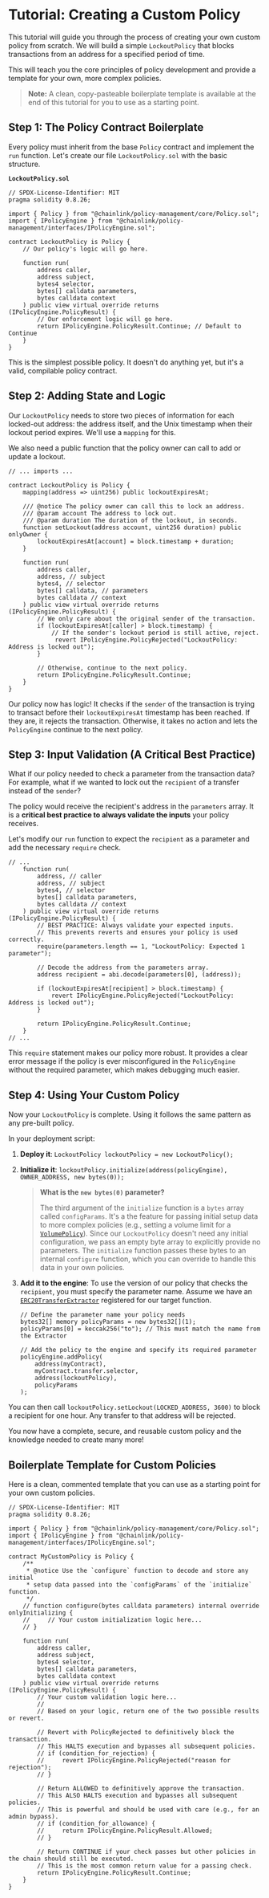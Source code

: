 # Tutorial: Creating a Custom Policy

This tutorial will guide you through the process of creating your own custom policy from scratch. We will build a simple `LockoutPolicy` that blocks transactions from an address for a specified period of time.

This will teach you the core principles of policy development and provide a template for your own, more complex policies.

> **Note:** A clean, copy-pasteable boilerplate template is available at the end of this tutorial for you to use as a starting point.

## Step 1: The Policy Contract Boilerplate

Every policy must inherit from the base `Policy` contract and implement the `run` function. Let's create our file `LockoutPolicy.sol` with the basic structure.

**`LockoutPolicy.sol`**

```solidity
// SPDX-License-Identifier: MIT
pragma solidity 0.8.26;

import { Policy } from "@chainlink/policy-management/core/Policy.sol";
import { IPolicyEngine } from "@chainlink/policy-management/interfaces/IPolicyEngine.sol";

contract LockoutPolicy is Policy {
    // Our policy's logic will go here.

    function run(
        address caller,
        address subject,
        bytes4 selector,
        bytes[] calldata parameters,
        bytes calldata context
    ) public view virtual override returns (IPolicyEngine.PolicyResult) {
        // Our enforcement logic will go here.
        return IPolicyEngine.PolicyResult.Continue; // Default to Continue
    }
}
```

This is the simplest possible policy. It doesn't do anything yet, but it's a valid, compilable policy contract.

## Step 2: Adding State and Logic

Our `LockoutPolicy` needs to store two pieces of information for each locked-out address: the address itself, and the Unix timestamp when their lockout period expires. We'll use a `mapping` for this.

We also need a public function that the policy owner can call to add or update a lockout.

```solidity
// ... imports ...

contract LockoutPolicy is Policy {
    mapping(address => uint256) public lockoutExpiresAt;

    /// @notice The policy owner can call this to lock an address.
    /// @param account The address to lock out.
    /// @param duration The duration of the lockout, in seconds.
    function setLockout(address account, uint256 duration) public onlyOwner {
        lockoutExpiresAt[account] = block.timestamp + duration;
    }

    function run(
        address caller,
        address, // subject
        bytes4, // selector
        bytes[] calldata, // parameters
        bytes calldata // context
    ) public view virtual override returns (IPolicyEngine.PolicyResult) {
        // We only care about the original sender of the transaction.
        if (lockoutExpiresAt[caller] > block.timestamp) {
            // If the sender's lockout period is still active, reject.
             revert IPolicyEngine.PolicyRejected("LockoutPolicy: Address is locked out");
        }

        // Otherwise, continue to the next policy.
        return IPolicyEngine.PolicyResult.Continue;
    }
}
```

Our policy now has logic! It checks if the `sender` of the transaction is trying to transact before their `lockoutExpiresAt` timestamp has been reached. If they are, it rejects the transaction. Otherwise, it takes no action and lets the `PolicyEngine` continue to the next policy.

## Step 3: Input Validation (A Critical Best Practice)

What if our policy needed to check a parameter from the transaction data? For example, what if we wanted to lock out the `recipient` of a transfer instead of the `sender`?

The policy would receive the recipient's address in the `parameters` array. It is a **critical best practice to always validate the inputs** your policy receives.

Let's modify our `run` function to expect the `recipient` as a parameter and add the necessary `require` check.

```solidity
// ...
    function run(
        address, // caller
        address, // subject
        bytes4, // selector
        bytes[] calldata parameters,
        bytes calldata // context
    ) public view virtual override returns (IPolicyEngine.PolicyResult) {
        // BEST PRACTICE: Always validate your expected inputs.
        // This prevents reverts and ensures your policy is used correctly.
        require(parameters.length == 1, "LockoutPolicy: Expected 1 parameter");

        // Decode the address from the parameters array.
        address recipient = abi.decode(parameters[0], (address));

        if (lockoutExpiresAt[recipient] > block.timestamp) {
            revert IPolicyEngine.PolicyRejected("LockoutPolicy: Address is locked out");
        }

        return IPolicyEngine.PolicyResult.Continue;
    }
// ...
```

This `require` statement makes our policy more robust. It provides a clear error message if the policy is ever misconfigured in the `PolicyEngine` without the required parameter, which makes debugging much easier.

## Step 4: Using Your Custom Policy

Now your `LockoutPolicy` is complete. Using it follows the same pattern as any pre-built policy.

In your deployment script:

1.  **Deploy it**: `LockoutPolicy lockoutPolicy = new LockoutPolicy();`
2.  **Initialize it**: `lockoutPolicy.initialize(address(policyEngine), OWNER_ADDRESS, new bytes(0));`
    > **What is the `new bytes(0)` parameter?**
    >
    > The third argument of the `initialize` function is a `bytes` array called `configParams`. It's a the feature for passing initial setup data to more complex policies (e.g., setting a volume limit for a [`VolumePolicy`](../src/policies/VolumePolicy.sol)). Since our `LockoutPolicy` doesn't need any initial configuration, we pass an empty byte array to explicitly provide no parameters. The `initialize` function passes these bytes to an internal `configure` function, which you can override to handle this data in your own policies.
3.  **Add it to the engine**: To use the version of our policy that checks the `recipient`, you must specify the parameter name. Assume we have an [`ERC20TransferExtractor`](../src/extractors/ERC20TransferExtractor.sol) registered for our target function.

    ```solidity
    // Define the parameter name your policy needs
    bytes32[] memory policyParams = new bytes32[](1);
    policyParams[0] = keccak256("to"); // This must match the name from the Extractor

    // Add the policy to the engine and specify its required parameter
    policyEngine.addPolicy(
        address(myContract),
        myContract.transfer.selector,
        address(lockoutPolicy),
        policyParams
    );
    ```

You can then call `lockoutPolicy.setLockout(LOCKED_ADDRESS, 3600)` to block a recipient for one hour. Any transfer to that address will be rejected.

You now have a complete, secure, and reusable custom policy and the knowledge needed to create many more!

## Boilerplate Template for Custom Policies

Here is a clean, commented template that you can use as a starting point for your own custom policies.

```solidity
// SPDX-License-Identifier: MIT
pragma solidity 0.8.26;

import { Policy } from "@chainlink/policy-management/core/Policy.sol";
import { IPolicyEngine } from "@chainlink/policy-management/interfaces/IPolicyEngine.sol";

contract MyCustomPolicy is Policy {
    /**
     * @notice Use the `configure` function to decode and store any initial
     * setup data passed into the `configParams` of the `initialize` function.
     */
    // function configure(bytes calldata parameters) internal override onlyInitializing {
    //     // Your custom initialization logic here...
    // }

    function run(
        address caller,
        address subject,
        bytes4 selector,
        bytes[] calldata parameters,
        bytes calldata context
    ) public view virtual override returns (IPolicyEngine.PolicyResult) {
        // Your custom validation logic here...
        //
        // Based on your logic, return one of the two possible results or revert.

        // Revert with PolicyRejected to definitively block the transaction.
        // This HALTS execution and bypasses all subsequent policies.
        // if (condition_for_rejection) {
        //     revert IPolicyEngine.PolicyRejected("reason for rejection");
        // }

        // Return ALLOWED to definitively approve the transaction.
        // This ALSO HALTS execution and bypasses all subsequent policies.
        // This is powerful and should be used with care (e.g., for an admin bypass).
        // if (condition_for_allowance) {
        //     return IPolicyEngine.PolicyResult.Allowed;
        // }

        // Return CONTINUE if your check passes but other policies in the chain should still be executed.
        // This is the most common return value for a passing check.
        return IPolicyEngine.PolicyResult.Continue;
    }
}
```
